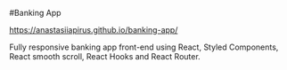 #Banking App

https://anastasiiapirus.github.io/banking-app/

Fully responsive banking app front-end using React, Styled Components, React
smooth scroll, React Hooks and React Router.
